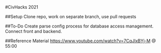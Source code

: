 #CivHacks 2021

##Setup
Clone repo, work on separate branch, use pull requests

##To-Do
Create parse config process for database access management. Connect front and backend.

##Reference Material
https://www.youtube.com/watch?v=7CqJlxBYj-M @ 55:00
